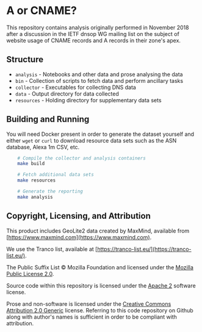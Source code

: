 # A or CNAME?

This repository contains analysis originally performed in November 2018 after a
discussion in the IETF dnsop WG mailing list on the subject of website usage of
CNAME records and A records in their zone's apex.

## Structure

* `analysis` - Notebooks and other data and prose analysing the data
* `bin` - Collection of scripts to fetch data and perform ancillary tasks
* `collector` - Executables for collecting DNS data
* `data` - Output directory for data collected
* `resources` - Holding directory for supplementary data sets

## Building and Running

You will need Docker present in order to generate the dataset yourself and
either `wget` or `curl` to download resource data sets such as the ASN database,
Alexa 1m CSV, etc.

```bash
    # Compile the collector and analysis containers
    make build

    # Fetch additional data sets
    make resources

    # Generate the reporting
    make analysis
```

## Copyright, Licensing, and Attribution

This product includes GeoLite2 data created by MaxMind, available from
[https://www.maxmind.com](https://www.maxmind.com).

We use the Tranco list, available at
[https://tranco-list.eu/](https://tranco-list.eu/).

The Public Suffix List &copy; Mozilla Foundation and licensed under the [Mozilla
Public License 2.0](https://www.mozilla.org/en-US/MPL/2.0/).

Source code within this repository is licensed under the [Apache
2](http://www.apache.org/licenses/LICENSE-2.0) software license.

Prose and non-software is licensed under the [Creative Commons Attribution 2.0
Generic](https://creativecommons.org/licenses/by/2.0/) license. Referring to
this code repository on Github along with author's names is sufficient in order
to be compliant with attribution.
